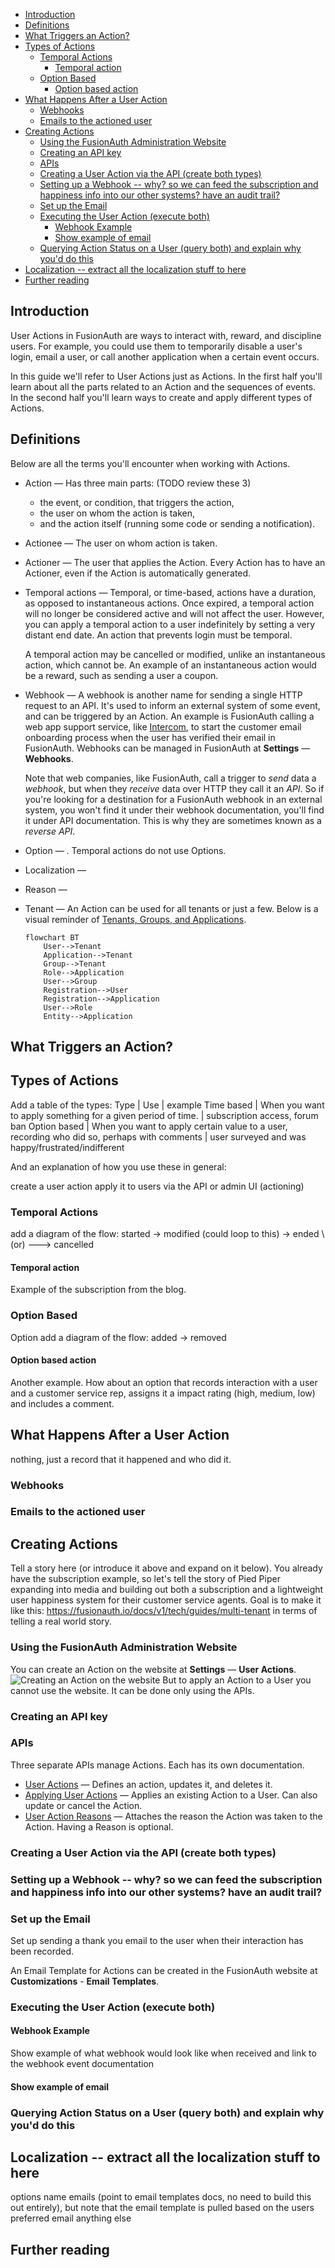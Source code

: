 - [Introduction](#introduction)
- [Definitions](#definitions)
- [What Triggers an Action?](#what-triggers-an-action)
- [Types of Actions](#types-of-actions)
  - [Temporal Actions](#temporal-actions)
    - [Temporal action](#temporal-action)
  - [Option Based](#option-based)
    - [Option based action](#option-based-action)
- [What Happens After a User Action](#what-happens-after-a-user-action)
  - [Webhooks](#webhooks)
  - [Emails to the actioned user](#emails-to-the-actioned-user)
- [Creating Actions](#creating-actions)
  - [Using the FusionAuth Administration Website](#using-the-fusionauth-administration-website)
  - [Creating an API key](#creating-an-api-key)
  - [APIs](#apis)
  - [Creating a User Action via the API (create both types)](#creating-a-user-action-via-the-api-create-both-types)
  - [Setting up a Webhook -- why? so we can feed the subscription and happiness info into our other systems? have an audit trail?](#setting-up-a-webhook----why-so-we-can-feed-the-subscription-and-happiness-info-into-our-other-systems-have-an-audit-trail)
  - [Set up the Email](#set-up-the-email)
  - [Executing the User Action (execute both)](#executing-the-user-action-execute-both)
    - [Webhook Example](#webhook-example)
    - [Show example of email](#show-example-of-email)
  - [Querying Action Status on a User (query both) and explain why you'd do this](#querying-action-status-on-a-user-query-both-and-explain-why-youd-do-this)
- [Localization -- extract all the localization stuff to here](#localization----extract-all-the-localization-stuff-to-here)
- [Further reading](#further-reading)

## Introduction
User Actions in FusionAuth are ways to interact with, reward, and discipline users. For example, you could use them to temporarily disable a user's login, email a user, or call another application when a certain event occurs.

In this guide we'll refer to User Actions just as Actions. In the first half you'll learn about all the parts related to an Action and the sequences of events. In the second half you'll learn ways to create and apply different types of Actions.

## Definitions
Below are all the terms you'll encounter when working with Actions.

- Action — Has three main parts: (TODO review these 3)
  - the event, or condition, that triggers the action,
  - the user on whom the action is taken,
  - and the action itself (running some code or sending a notification).
- Actionee — The user on whom action is taken.
- Actioner — The user that applies the Action. Every Action has to have an Actioner, even if the Action is automatically generated.
- Temporal actions — Temporal, or time-based, actions have a duration, as opposed to instantaneous actions. Once expired, a temporal action will no longer be considered active and will not affect the user. However, you can apply a temporal action to a user indefinitely by setting a very distant end date. An action that prevents login must be temporal.

    A temporal action may be cancelled or modified, unlike an instantaneous action, which cannot be. An example of an instantaneous action would be a reward, such as sending a user a coupon.

- Webhook — A webhook is another name for sending a single HTTP request to an API. It's used to inform an external system of some event, and can be triggered by an Action. An example is FusionAuth calling a web app support service, like [Intercom](https://intercom.com), to start the customer email onboarding process when the user has verified their email in FusionAuth. Webhooks can be managed in FusionAuth at **Settings** — **Webhooks**.

    Note that web companies, like FusionAuth, call a trigger to _send_ data a _webhook_, but when they _receive_ data over HTTP they call it an _API_. So if you're looking for a destination for a FusionAuth webhook in an external system, you won't find it under their webhook documentation, you'll find it under API documentation. This is why they are sometimes known as a _reverse API_.

- Option — . Temporal actions do not use Options.
- Localization —
- Reason —
- Tenant — An Action can be used for all tenants or just a few. Below is a visual reminder of [Tenants, Groups, and Applications](https://fusionauth.io/docs/v1/tech/core-concepts/).

    ```mermaid
    flowchart BT
        User-->Tenant
        Application-->Tenant
        Group-->Tenant
        Role-->Application
        User-->Group
        Registration-->User
        Registration-->Application
        User-->Role
        Entity-->Application
    ```

## What Triggers an Action?

## Types of Actions
Add a table of the types:
Type | Use | example
Time based | When you want to apply something for a given period of time. | subscription access, forum ban
Option based | When you want to apply certain value to a user, recording who did so, perhaps with comments | user surveyed and was happy/frustrated/indifferent

And an explanation of how you use these in general:

create a user action
apply it to users via the API or admin UI (actioning)



### Temporal Actions
add a diagram of the flow:
started -> modified (could loop to this) -> ended
\ (or)
---> cancelled

#### Temporal action
Example of the subscription from the blog.

### Option Based
Option
add a diagram of the flow: added -> removed

#### Option based action
Another example. How about an option that records interaction with a user and a customer service rep, assigns it a impact rating (high, medium, low) and includes a comment.

## What Happens After a User Action
nothing, just a record that it happened and who did it.

### Webhooks

### Emails to the actioned user

## Creating Actions
Tell a story here (or introduce it above and expand on it below). You already have the subscription example, so let's tell the story of Pied Piper expanding into media and building out both a subscription and a lightweight user happiness system for their customer service agents. Goal is to make it like this: https://fusionauth.io/docs/v1/tech/guides/multi-tenant in terms of telling a real world story.

### Using the FusionAuth Administration Website
You can create an Action on the website at **Settings** — **User Actions**.
![Creating an Action on the website](../../../../assets/img/docs/guides/user-actions/user-actions-edit-email.png)
But to apply an Action to a User you cannot use the website. It can be done only using the APIs.

### Creating an API key

### APIs
Three separate APIs manage Actions. Each has its own documentation.
- [User Actions](https://fusionauth.io/docs/v1/tech/apis/user-actions) — Defines an action, updates it, and deletes it.
- [Applying User Actions](https://fusionauth.io/docs/v1/tech/apis/actioning-users) —  Applies an existing Action to a User. Can also update or cancel the Action.
- [User Action Reasons](https://fusionauth.io/docs/v1/tech/apis/user-action-reasons) — Attaches the reason the Action was taken to the Action. Having a Reason is optional.

### Creating a User Action via the API (create both types)

### Setting up a Webhook -- why? so we can feed the subscription and happiness info into our other systems? have an audit trail?

### Set up the Email
Set up sending a thank you email to the user when their interaction has been recorded.

An Email Template for Actions can be created in the FusionAuth website at **Customizations** - **Email Templates**.

### Executing the User Action (execute both)

#### Webhook Example
Show example of what webhook would look like when received and link to the webhook event documentation


#### Show example of email

### Querying Action Status on a User (query both) and explain why you'd do this

## Localization -- extract all the localization stuff to here
options
name
emails (point to email templates docs, no need to build this out entirely), but note that the email template is pulled based on the users preferred email
anything else

## Further reading